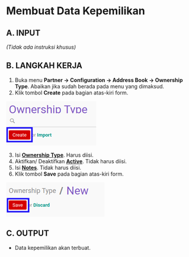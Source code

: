 # Membuat Data Kepemilikan

## A. INPUT

*(Tidak ada instruksi khusus)*

## B. LANGKAH KERJA

1. Buka menu **Partner -> Configuration -> Address Book -> Ownership Type**. Abaikan jika sudah berada pada menu yang dimaksud.
2. Klik tombol **Create** pada bagian atas-kiri form.

![](../../../img/kepemilikan/tombol-create.png)

3. Isi **[Ownership Type](./penjelasan.md#field-name)**. Harus diisi.
4. Aktifkan/ Deaktifkan **[Active](./penjelasan.md#field-active)**. Tidak harus diisi.
5. Isi **[Notes](./penjelasan.md#field-notes)**. Tidak harus diisi.
6. Klik tombol **Save** pada bagian atas-kiri form.

![](../../../img/kepemilikan/tombol-simpan.png)

## C. OUTPUT

* Data kepemilikan akan terbuat.
